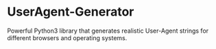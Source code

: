 # UserAgent-Generator
Powerful Python3 library that generates realistic User-Agent strings for different browsers and operating systems.
